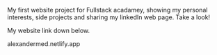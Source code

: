 My first website project for Fullstack acadamey, showing my personal interests, side projects and sharing my linkedIn web page. Take a look!

My website link down below.

alexandermed.netlify.app
